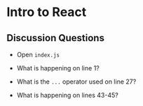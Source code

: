 # Intro to React

## Discussion Questions

* Open `index.js`

* What is happening on line 1?

* What is the `...` operator used on line 27?

* What is happening on lines 43-45?
